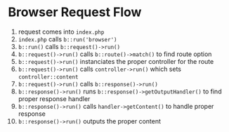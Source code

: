Browser Request Flow
========================

1. request comes into `index.php`
2. `index.php` calls `b::run('browser')`
3. `b::run()` calls `b::request()->run()`
4. `b::request()->run()` calls `b::route()->match()` to find route option
5. `b::request()->run()` instanciates the proper controller for the route
6. `b::request()->run()` calls `controller->run()` which sets `controller::content`
7. `b::request()->run()` calls `b::response()->run()`
8. `b::response()->run()` runs `b::response()->getOutputHandler()` to find proper response handler
9. `b::response()->run()` calls `handler->getContent()` to handle proper response
10. `b::response()->run()` outputs the proper content
